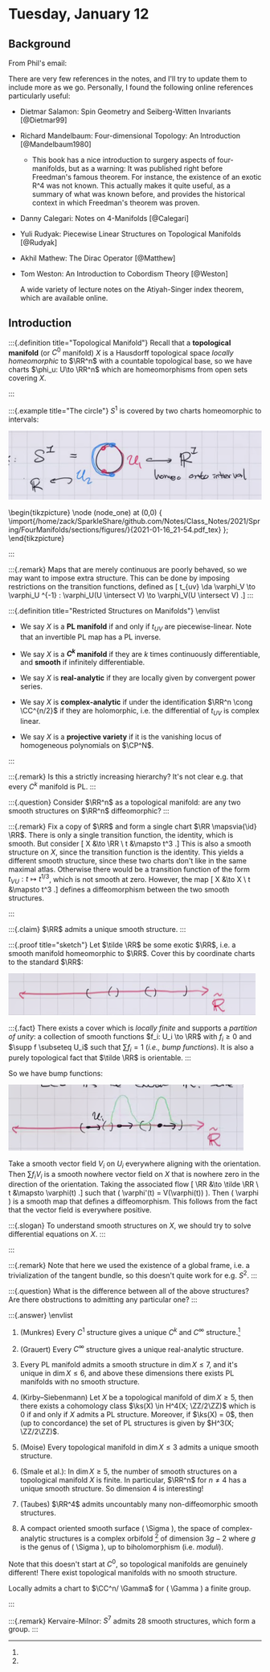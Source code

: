 # Tuesday, January 12

## Background

From Phil's email:

There are very few references in the notes, and I'll try to update them to include more as we go. 
Personally, I found the following online references particularly useful: 

- Dietmar Salamon: Spin Geometry and Seiberg-Witten Invariants [@Dietmar99]

- Richard Mandelbaum: Four-dimensional Topology: An Introduction [@Mandelbaum1980]

  - This book has a nice introduction to surgery aspects of four-manifolds, but as a warning: It was published right before Freedman's famous theorem. 
  For instance, the existence of an exotic R^4 was not known. 
  This actually makes it quite useful, as a summary of what was known before, and provides the historical context in which Freedman's theorem was proven.

- Danny Calegari: Notes on 4-Manifolds [@Calegari]

- Yuli Rudyak: Piecewise Linear Structures on Topological Manifolds [@Rudyak]

- Akhil Mathew: The Dirac Operator [@Matthew]

- Tom Weston: An Introduction to Cobordism Theory [@Weston]

  A wide variety of lecture notes on the Atiyah-Singer index theorem, which are available online.

## Introduction

:::{.definition title="Topological Manifold"}
Recall that a **topological manifold** (or $C^0$ manifold) $X$ is a Hausdorff topological space *locally homeomorphic* to $\RR^n$ with a countable topological base, so we have charts $\phi_u: U\to \RR^n$ which are homeomorphisms from open sets covering $X$.

:::

:::{.example title="The circle"}
$S^1$ is covered by two charts homeomorphic to intervals:

![image_2021-01-13-14-02-19](figures/image_2021-01-13-14-02-19.png)

\begin{tikzpicture}
\node (node_one) at (0,0) { \import{/home/zack/SparkleShare/github.com/Notes/Class_Notes/2021/Spring/FourManifolds/sections/figures/}{2021-01-16_21-54.pdf_tex} };
\end{tikzpicture}


:::

:::{.remark}
Maps that are merely continuous are poorly behaved, so we may want to impose extra structure.
This can be done by imposing restrictions on the transition functions, defined as 
\[
t_{uv} \da \varphi_V \to \varphi_U ^{-1} : \varphi_U(U \intersect V) \to \varphi_V(U \intersect V)
.\]
:::


:::{.definition title="Restricted Structures on Manifolds"}
\envlist

- We say $X$ is a **PL manifold** if and only if $t_{UV}$ are piecewise-linear.
  Note that an invertible PL map has a PL inverse.

- We say $X$ is a **$C^k$ manifold** if they are $k$ times continuously differentiable, and **smooth** if infinitely differentiable.

- We say $X$ is **real-analytic** if they are locally given by convergent power series.

- We say $X$ is **complex-analytic** if under the identification $\RR^n \cong \CC^{n/2}$ if they are holomorphic, i.e. the differential of $t_{UV}$ is complex linear.

- We say $X$ is a **projective variety** if it is the vanishing locus of homogeneous polynomials on $\CP^N$.

:::

:::{.remark}
Is this a strictly increasing hierarchy? 
It's not clear e.g. that every $C^k$ manifold is PL.
:::

:::{.question}
Consider $\RR^n$ as a topological manifold: are any two smooth structures on $\RR^n$ diffeomorphic?
:::


:::{.remark}
Fix a copy of $\RR$ and form a single chart $\RR \mapsvia{\id} \RR$.
There is only a single transition function, the identity, which is smooth.
But consider 
\[
X &\to \RR \\
t &\mapsto t^3
.\]
This is also a smooth structure on $X$, since the transition function is the identity.
This yields a different smooth structure, since these two charts don't like in the same maximal atlas.
Otherwise there would be a transition function of the form $t_{VU}: t\mapsto t^{1/3}$, which is not smooth at zero.
However, the map 
\[
X &\to X \\
t &\mapsto t^3
.\]
defines a diffeomorphism between the two smooth structures.

:::


:::{.claim}
$\RR$ admits a unique smooth structure.
:::


:::{.proof title="sketch"}
Let $\tilde \RR$ be some exotic $\RR$, i.e. a smooth manifold homeomorphic to $\RR$.
Cover this by coordinate charts to the standard $\RR$:

![image_2021-01-13-14-22-18](figures/image_2021-01-13-14-22-18.png)

:::{.fact}
There exists a cover which is *locally finite* and supports a *partition of unity*: a collection of smooth functions $f_i: U_i \to \RR$ with $f_i \geq 0$ and $\supp f \subseteq U_i$ such that $\sum f_i = 1$ (*i.e., bump functions*).
It is also a purely topological fact that $\tilde \RR$ is orientable.
:::

So we have bump functions:

![image_2021-01-13-14-25-30](figures/image_2021-01-13-14-25-30.png)

Take a smooth vector field $V_i$ on $U_i$ everywhere aligning with the orientation.
Then $\sum f_i V_i$ is a smooth nowhere vector field on $X$ that is nowhere zero in the direction of the orientation.
Taking the associated flow 
\[
\RR &\to \tilde \RR \\
t &\mapsto \varphi(t)
.\]
such that \( \varphi'(t) = V(\varphi(t)) \).
Then \( \varphi \) is a smooth map that defines a diffeomorphism.
This follows from the fact that the vector field is everywhere positive.

:::{.slogan}
To understand smooth structures on $X$, we should try to solve differential equations on $X$.
:::


:::


:::{.remark}
Note that here we used the existence of a global frame, i.e.  a trivialization of the tangent bundle, so this doesn't quite work for e.g. $S^2$.
:::


:::{.question}
What is the difference between all of the above structures?
Are there obstructions to admitting any particular one?
:::


:::{.answer}
\envlist

1. (Munkres) Every $C^1$ structure gives a unique $C^k$ and $C^ \infty$ structure.[^note_note_c0]

2. (Grauert) Every $C^ \infty$ structure gives a unique real-analytic structure.

3. Every PL manifold admits a smooth structure in $\dim X \leq 7$, and it's unique in $\dim X\leq 6$, and above these dimensions there exists PL manifolds with no smooth structure.

4. (Kirby–Siebenmann) Let $X$ be a topological manifold of $\dim X\geq 5$, then there exists a cohomology class $\ks(X) \in H^4(X; \ZZ/2\ZZ)$ which is 0 if and only if $X$ admits a PL structure.
  Moreover, if $\ks(X) = 0$, then (up to concordance) the set of PL structures is given by $H^3(X; \ZZ/2\ZZ)$.

5. (Moise) Every topological manifold in $\dim X\leq 3$ admits a unique smooth structure.

6. (Smale et al.): In $\dim X\geq 5$, the number of smooth structures on a topological manifold $X$ is finite.
  In particular, $\RR^n$ for $n \neq 4$ has a unique smooth structure.
  So dimension 4 is interesting!

7. (Taubes) $\RR^4$ admits uncountably many non-diffeomorphic smooth structures.

8. A compact oriented smooth surface \( \Sigma \), the space of complex-analytic structures is a complex orbifold [^orbifold]
of dimension $3g-2$ where $g$ is the genus of \( \Sigma \), up to biholomorphism (i.e. *moduli*).

[^note_note_c0]: 
Note that this doesn't start at $C^0$, so topological manifolds are genuinely different! 
There exist topological manifolds with no smooth structure.


[^orbifold]: 
Locally admits a chart to $\CC^n/ \Gamma$ for \( \Gamma \) a finite group.

:::

:::{.remark}
Kervaire-Milnor: $S^7$ admits 28 smooth structures, which form a group.
:::














